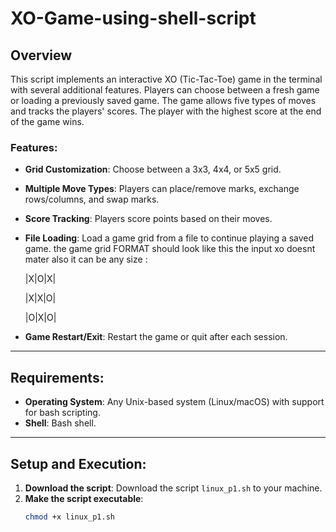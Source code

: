 # XO-Game-using-shell-script


## Overview
This script implements an interactive XO (Tic-Tac-Toe) game in the terminal with several additional features. Players can choose between a fresh game or loading a previously saved game. The game allows five types of moves and tracks the players' scores. The player with the highest score at the end of the game wins.

### Features:
- **Grid Customization**: Choose between a 3x3, 4x4, or 5x5 grid.
- **Multiple Move Types**: Players can place/remove marks, exchange rows/columns, and swap marks.
- **Score Tracking**: Players score points based on their moves.
- **File Loading**: Load a game grid from a file to continue playing a saved game.
  the game grid FORMAT should look like this the input xo doesnt mater also it can be any size :

  |X|O|X|
  
  |X|X|O|
  
  |O|X|O|

- **Game Restart/Exit**: Restart the game or quit after each session.

---

## Requirements:
- **Operating System**: Any Unix-based system (Linux/macOS) with support for bash scripting.
- **Shell**: Bash shell.

---

## Setup and Execution:
1. **Download the script**: Download the script `linux_p1.sh` to your machine.
2. **Make the script executable**:
   ```bash
   chmod +x linux_p1.sh
